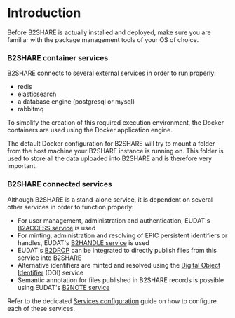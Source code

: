 # Introduction
Before B2SHARE is actually installed and deployed, make sure you are familiar with the package management tools of your OS of choice.

### B2SHARE container services
B2SHARE connects to several external services in order to run properly:
- redis
- elasticsearch
- a database engine (postgresql or mysql)
- rabbitmq

To simplify the creation of this required execution environment, the Docker containers are used using the Docker application engine.

The default Docker configuration for B2SHARE will try to mount a folder from the host machine your B2SHARE instance is running on. This folder is used to store all the data uploaded into B2SHARE and is therefore very important.

### B2SHARE connected services
Although B2SHARE is a stand-alone service, it is dependent on several other services in order to function properly:
- For user management, administration and authentication, EUDAT's [B2ACCESS service](https://b2access.eudat.eu) is used
- For minting, administration and resolving of EPIC persistent identifiers or handles, EUDAT's [B2HANDLE service](https://www.eudat.eu/services/userdoc/b2handle) is used
- EUDAT's [B2DROP](https://b2drop.eudat.eu) can be integrated to directly publish files from this service into B2SHARE
- Alternative identifiers are minted and resolved using the [Digital Object Identifier](http://doi.org) (DOI) service
- Semantic annotation for files published in B2SHARE records is possible using EUDAT's [B2NOTE service](https://eudat.eu/news/annotate-your-research-data-with-b2note)

Refer to the dedicated [Services configuration](06_Services_configuration.md) guide on how to configure each of these services.
